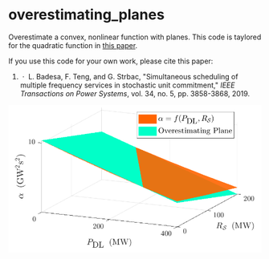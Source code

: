 # overestimating_planes
Overestimate a convex, nonlinear function with planes. This code is taylored for the quadratic function in [this paper](https://arxiv.org/abs/1809.10391).

If you use this code for your own work, please cite this paper:

<ol>
    <li> &nbsp;&#183;&nbsp; L. Badesa, F. Teng, and G. Strbac, "Simultaneous scheduling of multiple frequency services in stochastic unit commitment," <i>IEEE Transactions on Power Systems</i>, vol. 34, no. 5, pp. 3858-3868, 2019. 
</ol>



![example1](overest_planes.png)
